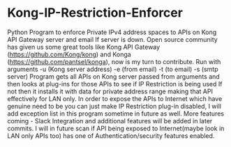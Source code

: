 # Kong-IP-Restriction-Enforcer 
Python Program to enforce Private IPv4 address spaces to APIs on Kong API Gateway server and email If server is down. Open source community has given us some great tools like Kong API Gateway (https://github.com/Kong/kong)  and Konga (https://github.com/pantsel/konga), now is my turn to contribute. 
Run with arguments -u (Kong server address) -e (from email) -t (to email) -s (smtp server)
Program gets all APIs on Kong server passed from arguments and then looks at plug-ins for those APIs to see if IP Restriction is being used If not then it installs it with data for private address range making that API effectively for LAN only. In order to expose the APIs to Internet which have genuine need to be you can just make IP Restriction plug-in disabled, I will add exception list in this program sometime in future as well.
More features coming -
Slack Integration and additional features will be added in later commits. I will in future scan if API being exposed to Internet(maybe look in LAN only APIs too) has one of Authentication/security features enabled.
